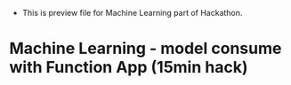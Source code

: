 - This is preview file for Machine Learning part of Hackathon.

# Machine Learning - model consume with Function App (15min hack)



